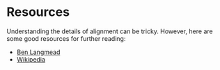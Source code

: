 # Resources
Understanding the details of alignment can be tricky. However, here are some good resources for further reading:
- [Ben Langmead](https://www.youtube.com/@BenLangmead)
- [Wikipedia](https://en.wikipedia.org/wiki/Sequence_alignment)
